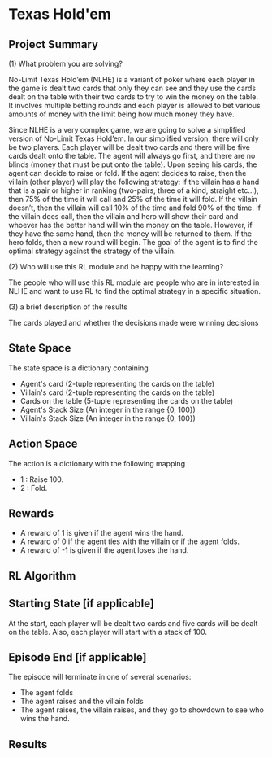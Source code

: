 # Texas Hold'em
## Project Summary
<!-- Around 200 Words -->
<!-- Cover (1) What problem you are solving, (2) Who will use this RL module and be happy with the learning, and (3) a brief description of the results -->
(1) What problem you are solving?

No-Limit Texas Hold’em (NLHE) is a variant of poker where each player in the game is dealt two cards that only they can see and they use the cards dealt on the table with their two cards to try to win the money on the table. It involves multiple betting rounds and each player is allowed to bet various amounts of money with the limit being how much money they have.

Since NLHE is a very complex game, we are going to solve a simplified version of No-Limit Texas Hold’em. In our simplified version, there will only be two players. Each player will be dealt two cards and there will be five cards dealt onto the table. The agent will always go first, and there are no blinds (money that must be put onto the table). Upon seeing his cards, the agent can decide to raise or fold. If the agent decides to raise, then the villain (other player) will play the following strategy: if the villain has a hand that is a pair or higher in ranking (two-pairs, three of a kind, straight etc…), then 75% of the time it will call and 25% of the time it will fold. If the villain doesn’t, then the villain will call 10% of the time and fold 90% of the time. If the villain does call, then the villain and hero will show their card and whoever has the better hand will win the money on the table. However, if they have the same hand, then the money will be returned to them. If the hero folds, then a new round will begin. The goal of the agent is to find the optimal strategy against the strategy of the villain. 


(2) Who will use this RL module and be happy with the learning?

The people who will use this RL module are people who are in interested in NLHE and want to use RL to find the optimal strategy in a specific situation. 

(3) a brief description of the results

The cards played and whether the decisions made were winning decisions

## State Space
<!-- See the Cart Pole Env example https://gymnasium.farama.org/environments/classic_control/cart_pole/ -->
The state space is a dictionary containing 
- Agent's card (2-tuple representing the cards on the table)
- Villain's card (2-tuple representing the cards on the table)
- Cards on the table (5-tuple representing the cards on the table)
- Agent's Stack Size (An integer in the range {0, 100}) 
- Villain's Stack Size (An integer in the range {0, 100}) 

## Action Space
<!-- See the Cart Pole Env example https://gymnasium.farama.org/environments/classic_control/cart_pole/ -->
The action is a dictionary with the following mapping
- 1 : Raise 100.
- 2 : Fold.
## Rewards
<!-- See the Cart Pole Env example https://gymnasium.farama.org/environments/classic_control/cart_pole/ -->
- A reward of 1 is given if the agent wins the hand.
- A reward of 0 if the agent ties with the villain or if the agent folds.
- A reward of -1 is given if the agent loses the hand.

## RL Algorithm 

## Starting State [if applicable]
<!-- See the Cart Pole Env example https://gymnasium.farama.org/environments/classic_control/cart_pole/ -->
At the start, each player will be dealt two cards and five cards will be dealt on the table. Also, each player will start with a stack of 100. 

## Episode End [if applicable]
<!-- See the Cart Pole Env example https://gymnasium.farama.org/environments/classic_control/cart_pole/ -->
The episode will terminate in one of several scenarios: 
- The agent folds
- The agent raises and the villain folds
- The agent raises, the villain raises, and they go to showdown to see who wins the hand.  

## Results

